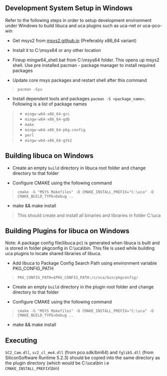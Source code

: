 ## Development System Setup in Windows
Refer to the following steps in order to setup development environment under Windows to build libuca and uca plugins such as uca-net or uca-pco-win

* Get msys2 from [msys2.github.io](https://msys2.github.io/) (Preferably x86_64 variant)
* Install it to C:\msys64 or any other location
* Fireup mingw64_shell.bat from C:\msys64 folder. This opens up msys2 shell. Use pre installed pacman - package manager to install required packages

* Update core msys packages and restart shell after this command
> `pacman -Syu`

* Install dependent tools and packages `pacman -S <package_name>`. Following is a list of package names
> * `mingw-w64-x86_64-gcc`
> * `mingw-w64-x86_64-gdb`
> * `make`
> * `mingw-w64-x86_64-pkg-config`
> * `perl`
> * `mingw-w64-x86_64-gtk2`

## Building libuca on Windows

* Create an empty `build` directory in libuca root folder and change directory to that folder

* Configure CMAKE using the following command
> `cmake -G "MSYS Makefiles" -D CMAKE_INSTALL_PREFIX="C:\uca" -D CMAKE_BUILD_TYPE=Debug ..`

* make && make install
> This should create and install all binaries and libraries in folder C:\uca

## Building Plugins for libuca on Windows

Note: A package config file(libuca.pc) is generated when libuca is built and is stored in folder pkgconfig in C:\uca\bin. This file is used while building uca plugins to locate shared libraries of libuca.


* Add libuca to Package Config Search Path using environment variable PKG_CONFIG_PATH
> `PKG_CONFIG_PATH=$PKG_CONFIG_PATH:/c/uca/bin/pkgconfig/`

* Create an empty `build` directory in the plugin root folder and change directory to that folder

* Configure CMAKE using the following command
> `cmake -G "MSYS Makefiles" -D CMAKE_INSTALL_PREFIX="C:\uca" -D CMAKE_BUILD_TYPE=Debug ..`

* make && make install

## Executing

`SC2_Cam.dll`, `sc2_cl_me4.dll` (from pco.sdk/bin64) and `fglib5.dll` (from SiliconSoftware Runtime 5.2.3) should be copied into the same directory as the plugin directory (which would be C:\uca\bin i.e `CMAKE_INSTALL_PREFIX`\bin)